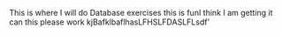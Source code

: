 This is where I will do Database exercises
this is funI think I am getting it
can this please work 
kjBafklbaflhasLFHSLFDASLFLsdf'
